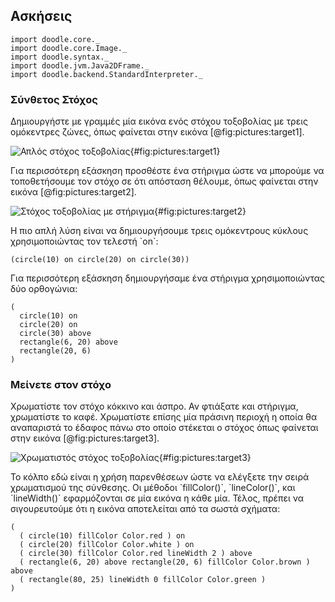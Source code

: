 ## Ασκήσεις

```tut:invisible
import doodle.core._
import doodle.core.Image._
import doodle.syntax._
import doodle.jvm.Java2DFrame._
import doodle.backend.StandardInterpreter._
```

### Σύνθετος Στόχος

Δημιουργήστε με γραμμές μία εικόνα ενός στόχου τοξοβολίας με τρεις ομόκεντρες ζώνες, όπως φαίνεται στην εικόνα [@fig:pictures:target1].

![Απλός στόχος τοξοβολίας](src/pages/pictures/target1.pdf+svg){#fig:pictures:target1}

Για περισσότερη εξάσκηση προσθέστε ένα στήριγμα ώστε να μπορούμε να τοποθετήσουμε τον στόχο σε ότι απόσταση θέλουμε, όπως φαίνεται στην εικόνα [@fig:pictures:target2].

![Στόχος τοξοβολίας με στήριγμα](src/pages/pictures/target2.pdf+svg){#fig:pictures:target2}

<div class="solution">
Η πιο απλή λύση είναι να δημιουργήσουμε τρεις ομόκεντρους κύκλους χρησιμοποιώντας τον τελεστή `on`:

```tut:silent:book
(circle(10) on circle(20) on circle(30))
```

Για περισσότερη εξάσκηση δημιουργήσαμε ένα στήριγμα χρησιμοποιώντας δύο ορθογώνια:

```tut:silent:book
(
  circle(10) on
  circle(20) on
  circle(30) above
  rectangle(6, 20) above
  rectangle(20, 6)
)
```
</div>


### Μείνετε στον στόχο

Χρωματίστε τον στόχο κόκκινο και άσπρο. Αν φτιάξατε και στήριγμα, χρωματίστε το καφέ.
Χρωματίστε επίσης μία πράσινη περιοχή η οποία θα αναπαριστά το έδαφος πάνω στο οποίο στέκεται ο στόχος όπως φαίνεται στην εικόνα [@fig:pictures:target3].

![Χρωματιστός στόχος τοξοβολίας](src/pages/pictures/target3.pdf+svg){#fig:pictures:target3}

<div class="solution">
Το κόλπο εδώ είναι η χρήση παρενθέσεων ώστε να ελέγξετε την σειρά χρωματισμού της σύνθεσης.
Οι μέθοδοι `fillColor()`, `lineColor()`, και `lineWidth()`
εφαρμόζονται σε μία εικόνα η κάθε μία. Τέλος, πρέπει να σιγουρευτούμε ότι η εικόνα αποτελείται από τα σωστά σχήματα:

```tut:silent:book
(
  ( circle(10) fillColor Color.red ) on
  ( circle(20) fillColor Color.white ) on
  ( circle(30) fillColor Color.red lineWidth 2 ) above
  ( rectangle(6, 20) above rectangle(20, 6) fillColor Color.brown ) above
  ( rectangle(80, 25) lineWidth 0 fillColor Color.green )
)
```
</div>

